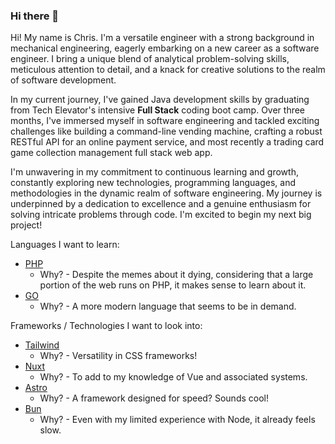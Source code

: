 ### Hi there 👋

<!--
**Chris-D-G/Chris-D-G** is a ✨ _special_ ✨ repository because its `README.md` (this file) appears on your GitHub profile.

Here are some ideas to get you started:

- 🔭 I’m currently working on ...
- 🌱 I’m currently learning ...
- 👯 I’m looking to collaborate on ...
- 🤔 I’m looking for help with ...
- 💬 Ask me about ...
- 📫 How to reach me: ...
- 😄 Pronouns: ...
- ⚡ Fun fact: ...
-->
Hi! My name is Chris. I'm a versatile engineer with a strong background in mechanical engineering, eagerly embarking on a new career as a software engineer. I bring a unique blend of analytical problem-solving skills, meticulous attention to detail, and a knack for creative solutions to the realm of software development. 

In my current journey, I've gained Java development skills by graduating from Tech Elevator's intensive <strong>Full Stack</strong> coding boot camp. Over three months, I've immersed myself in software engineering and tackled exciting challenges like building a command-line vending machine, crafting a robust RESTful API for an online payment service, and most recently a trading card game collection management full stack web app.

I'm unwavering in my commitment to continuous learning and growth, constantly exploring new technologies, programming languages, and methodologies in the dynamic realm of software engineering. My journey is underpinned by a dedication to excellence and a genuine enthusiasm for solving intricate problems through code. I'm excited to begin my next big project!

Languages I want to learn: 
* [PHP](https://www.php.net/)
    * Why? - Despite the memes about it dying, considering that a large portion of the web runs on PHP, it makes sense to learn about it.
* [GO](https://go.dev/)
    * Why? - A more modern language that seems to be in demand.

Frameworks / Technologies I want to look into: 
* [Tailwind](https://tailwindcss.com/)
    * Why? - Versatility in CSS frameworks!
* [Nuxt](https://nuxt.com/)
    * Why? - To add to my knowledge of Vue and associated systems.
* [Astro](https://astro.build/)
    * Why? - A framework designed for speed? Sounds cool!
* [Bun](https://bun.sh/)
    * Why? - Even with my limited experience with Node, it already feels slow. 

